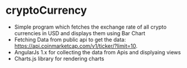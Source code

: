 # cryptoCurrency

* Simple program which fetches the exchange rate of all crypto currencies in USD and displays them using Bar Chart
* Fetching Data from public api to get the data: https://api.coinmarketcap.com/v1/ticker/?limit=10.
* AngularJs 1.x for collecting the data from Apis and displyaing views
* Charts.js library for rendering charts